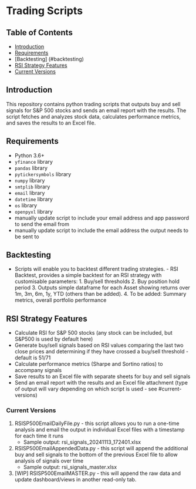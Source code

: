# Trading Scripts

## Table of Contents
- [Introduction](#introduction)
- [Requirements](#requirements)
- [Backtesting] (#backtesting) 
- [RSI Strategy Features](#rsi-strategy-features)
- [Current Versions](#current-versions)

## Introduction
This repository contains python trading scripts that outputs buy and sell signals for S&P 500 stocks and sends an email report with the results. The script fetches and analyzes stock data, calculates performance metrics, and saves the results to an Excel file.

## Requirements
- Python 3.6+
- `yfinance` library
- `pandas` library
- `pytickersymbols` library
- `numpy` library
- `smtplib` library
- `email` library
- `datetime` library
- `os` library
- `openpyxl` library
- manually update script to include your email address and app password to send the email from
- manually update script to include the email address the output needs to be sent to

## Backtesting
- Scripts will enable you to backtest different trading strategies.
      - RSI Backtest, provides a simple backtest for an RSI strategy with customisable parameters:
        1. Buy/sell thresholds
        2. Buy position hold period
        3. Outputs simple dataframe for each Asset showing returns over 1m, 3m, 6m, 1y, YTD (others than be added).
        4. To be added: Summary metrics, overall portfolio performance

## RSI Strategy Features
- Calculate RSI for S&P 500 stocks (any stock can be included, but S&P500 is used by default here)
- Generate buy/sell signals based on RSI values comparing the last two close prices and determining if they have crossed a buy/sell threshold - default is 51/71
- Calculate performance metrics (Sharpe and Sortino ratios) to accompany signals
- Save results to an Excel file with separate sheets for buy and sell signals
- Send an email report with the results and an Excel file attachment (type of output will vary depending on which script is used - see #current-versions)

### Current Versions
1. RSISP500EmailDailyFile.py - this script allows you to run a one-time analysis and email the output in individual Excel files with a timestamp for each time it runs
      - Sample output: rsi_signals_20241113_172401.xlsx
2. RSISP500EmailAppendedData.py - this script will append the additional buy and sell signals to the bottom of the previous Excel file to allow analysis of signals over time
      - Sample output: rsi_signals_master.xlsx
3. [WIP] RSISP500EmailMASTER.py - this will append the raw data and update dashboard/views in another read-only tab. 
